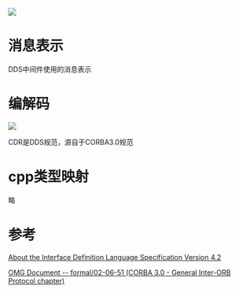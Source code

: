 ![](https://tcs.teambition.net/storage/312h389dab6700af98218fc4ad6f4a5a8377?Signature=eyJhbGciOiJIUzI1NiIsInR5cCI6IkpXVCJ9.eyJBcHBJRCI6IjU5Mzc3MGZmODM5NjMyMDAyZTAzNThmMSIsIl9hcHBJZCI6IjU5Mzc3MGZmODM5NjMyMDAyZTAzNThmMSIsIl9vcmdhbml6YXRpb25JZCI6IiIsImV4cCI6MTY3MTc5OTIyMywiaWF0IjoxNjcxMTk0NDIzLCJyZXNvdXJjZSI6Ii9zdG9yYWdlLzMxMmgzODlkYWI2NzAwYWY5ODIxOGZjNGFkNmY0YTVhODM3NyJ9.0HlmznkdNGe-WfHDOgupsla6TDrRzBv90GqocuPUOYg&download=image.png "")

# 消息表示

DDS中间件使用的消息表示

# 编解码

![](https://tcs.teambition.net/storage/312hbd52a18a9d5a49fd399448be9e8078c2?Signature=eyJhbGciOiJIUzI1NiIsInR5cCI6IkpXVCJ9.eyJBcHBJRCI6IjU5Mzc3MGZmODM5NjMyMDAyZTAzNThmMSIsIl9hcHBJZCI6IjU5Mzc3MGZmODM5NjMyMDAyZTAzNThmMSIsIl9vcmdhbml6YXRpb25JZCI6IiIsImV4cCI6MTY3MTc5OTIyMywiaWF0IjoxNjcxMTk0NDIzLCJyZXNvdXJjZSI6Ii9zdG9yYWdlLzMxMmhiZDUyYTE4YTlkNWE0OWZkMzk5NDQ4YmU5ZTgwNzhjMiJ9.i8pvZ9dc6c-e3uch4I6lpYzxZgNgS4xFHqWn5B7PkqM&download=image.png "")

CDR是DDS规范，源自于CORBA3.0规范

# cpp类型映射

略

# 参考

[About the Interface Definition Language Specification Version 4.2](https://www.omg.org/spec/IDL/)

[OMG Document -- formal/02-06-51 (CORBA 3.0 - General Inter-ORB Protocol chapter)](https://www.omg.org/cgi-bin/doc?formal/02-06-51)
